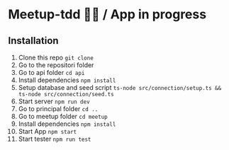 # Meetup-tdd 💃🕺 / App in progress

## Installation



1. Clone this repo ` git clone `
2. Go to the repositori folder
3. Go to api folder `cd api`
4. Install dependencies `npm install`
5. Setup database and seed script `ts-node src/connection/setup.ts && ts-node src/connection/seed.ts`
6. Start server `npm run dev`
7. Go to principal folder `cd ..`
8. Go to meetup folder `cd meetup`
9. Install dependencies `npm install`
10. Start App `npm start`
11. Start tester `npm run test`




